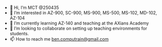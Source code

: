 - 👋 Hi, I’m MCT @250435
- 👀 I’m interested in AZ-900, SC-900, MS-900, MS-500, MS-102, MD-102, AZ-104
- 🌱 I’m currently learning AZ-140 and teaching at the AXians Academy
- 💞️ I’m looking to collaborate on setting up teaching environments for students.
- 📫 How to reach me ben.computrain@gmail.com

<!---
250435/250435 is a ✨ special ✨ repository because its `README.md` (this file) appears on your GitHub profile.
You can click the Preview link to take a look at your changes.
--->
